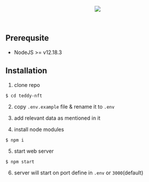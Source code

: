 <div align="center">
    <img src="./seeds/assets/images/logo-dark.png" style="padding:30px;">
</div>

## Prerequsite

- NodeJS >= v12.18.3

## Installation

1. clone repo

```
$ cd teddy-nft
```

2. copy `.env.example` file & rename it to `.env`

3. add relevant data as mentioned in it

4. install node modules

```
$ npm i
```

5. start web server

```
$ npm start
```

6. server will start on port define in `.env` or `3000`(default)
